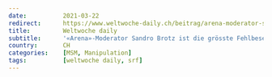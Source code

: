 ```yaml
---
date:          2021-03-22
redirect:      https://www.weltwoche-daily.ch/beitrag/arena-moderator-sandro-brotz-ist-die-groesste-fehlbesetzung-die-sich-srf-je-geleistet-hat-brotz-hat-die-wichtigste-debatten-sendung-von-srf-ruiniert/
title:         Weltwoche daily
subtitle:      '«Arena»-Moderator Sandro Brotz ist die grösste Fehlbesetzung, die sich SRF je geleistet hat. Brotz hat die wichtigste Debatten-Sendung der Schweiz ruiniert'
country:       CH
categories:    [MSM, Manipulation]
tags:          [weltwoche daily, srf]
---
```

